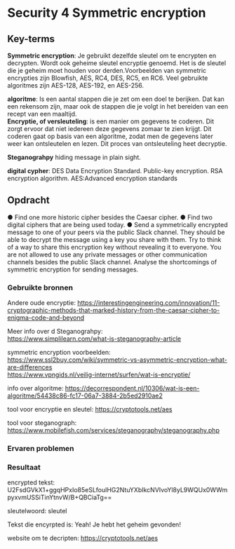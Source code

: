 # Security 4 Symmetric encryption


## Key-terms
**Symmetric encryption**: Je gebruikt dezelfde sleutel om te encrypten en decrypten. Wordt ook geheime sleutel encryptie genoemd. Het is de sleutel die je geheim moet houden voor derden.Voorbeelden van symmetric encrypties zijn Blowfish, AES, RC4, DES, RC5, en RC6. Veel gebruikte algoritmes zijn AES-128, AES-192, en AES-256.  

**algoritme**: Is een aantal stappen die je zet om een doel te berijken. Dat kan een rekensom zijn, maar ook de stappen die je volgt in het bereiden van een recept van een maaltijd.  
**Encryptie, of versleuteling**: is een manier om gegevens te coderen. Dit zorgt ervoor dat niet iedereen deze gegevens zomaar te zien krijgt. Dit coderen gaat op basis van een algoritme, zodat men de gegevens later weer kan ontsleutelen en lezen. Dit proces van ontsleuteling heet decryptie.

**Steganograhpy** hiding message in plain sight. 

**digital cypher**: DES Data Encryption Standard.  Public-key encryption. RSA encryption algorithm. AES:Advanced encryption standards



## Opdracht
●	Find one more historic cipher besides the Caesar cipher.
●	Find two digital ciphers that are being used today.
●	Send a symmetrically encrypted message to one of your peers via the public Slack channel. They should be able to decrypt the message using a key you share with them. Try to think of a way to share this encryption key without revealing it to everyone. You are not allowed to use any private messages or other communication channels besides the public Slack channel. Analyse the shortcomings of symmetric encryption for sending messages.



### Gebruikte bronnen
Andere oude encryptie:
https://interestingengineering.com/innovation/11-cryptographic-methods-that-marked-history-from-the-caesar-cipher-to-enigma-code-and-beyond  

Meer info over d Steganograhpy:  
https://www.simplilearn.com/what-is-steganography-article  

symmetric encryption voorbeelden:
https://www.ssl2buy.com/wiki/symmetric-vs-asymmetric-encryption-what-are-differences    
https://www.vpngids.nl/veilig-internet/surfen/wat-is-encryptie/

info over algoritme:
https://decorrespondent.nl/10306/wat-is-een-algoritme/54438c86-fc17-06a7-3884-2b5ed2910ae2   

tool voor encryptie en sleutel:
https://cryptotools.net/aes  

tool voor steganograph:  
https://www.mobilefish.com/services/steganography/steganography.php

### Ervaren problemen


### Resultaat
encrypted tekst:  
U2FsdGVkX1+ggqHPxIo85eSLfoulHG2NtuYXbIkcNVIvoYl8yL9WQUx0WWmpyxvmUSSiTinYtnvW/B+QBCiaTg==  

sleutelwoord: sleutel

Tekst die encyrpted is: Yeah! Je hebt het geheim gevonden!

website om te decripten: https://cryptotools.net/aes 


